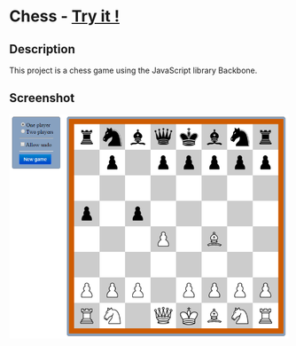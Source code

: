 # Chess - <a href="http://romain.parage.free.fr/chess/">Try it !</a>

## Description

This project is a chess game using the JavaScript library Backbone.

## Screenshot

![alt tag](https://raw.githubusercontent.com/Softcadbury/EPortfolio/master/EPortfolio/Content/Images/preview/chess.png)
